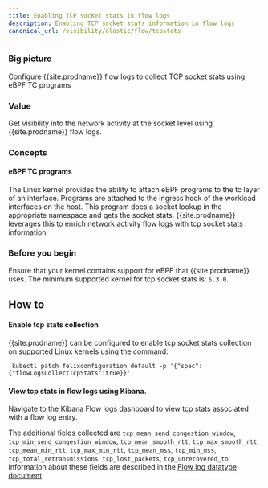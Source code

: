 ```yaml
---
title: Enabling TCP socket stats in flow logs
description: Enabling TCP socket stats information in flow logs
canonical_url: /visibility/elastic/flow/tcpstats
---
```



### Big picture

Configure {{site.prodname}} flow logs to collect TCP socket stats using eBPF TC programs

### Value

Get visibility into the network activity at the socket level using {{site.prodname}} flow logs.

### Concepts

#### eBPF TC programs

The Linux kernel provides the ability to attach eBPF programs to the tc layer of an interface.
Programs are attached to the ingress hook of the workload interfaces on the host. This program does a socket lookup 
in the appropriate namespace and gets the socket stats. {{site.prodname}} leverages this to enrich network
activity flow logs with tcp socket stats information.


### Before you begin

Ensure that your kernel contains support for eBPF that {{site.prodname}} uses. The minimum supported
kernel for tcp socket stats is: `5.3.0`.

## How to

#### Enable tcp stats collection

{{site.prodname}} can be configured to enable tcp socket stats collection on supported Linux kernels
using the command:

```
 kubectl patch felixconfiguration default -p '{"spec":{"flowLogsCollectTcpStats":true}}'
```
#### View tcp stats in flow logs using Kibana.

Navigate to the Kibana Flow logs dashboard to view tcp stats associated with a flow log entry.

The additional fields collected are `tcp_mean_send_congestion_window`, `tcp_min_send_congestion_window`, `tcp_mean_smooth_rtt`, `tcp_max_smooth_rtt`, 
`tcp_mean_min_rtt`, `tcp_max_min_rtt`, `tcp_mean_mss`, `tcp_min_mss`, `tcp_total_retransmissions`, `tcp_lost_packets`, `tcp_unrecovered_to`.
Information about these fields are described in the [Flow log datatype document](datatypes)

